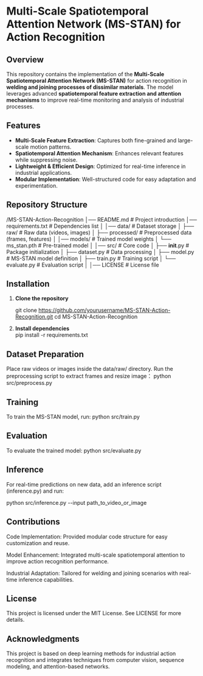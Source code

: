 # Multi-Scale Spatiotemporal Attention Network (MS-STAN) for Action Recognition

## Overview

This repository contains the implementation of the **Multi-Scale Spatiotemporal Attention Network (MS-STAN)** for action recognition in **welding and joining processes of dissimilar materials**. The model leverages advanced **spatiotemporal feature extraction and attention mechanisms** to improve real-time monitoring and analysis of industrial processes.

## Features

- **Multi-Scale Feature Extraction**: Captures both fine-grained and large-scale motion patterns.
- **Spatiotemporal Attention Mechanism**: Enhances relevant features while suppressing noise.
- **Lightweight & Efficient Design**: Optimized for real-time inference in industrial applications.
- **Modular Implementation**: Well-structured code for easy adaptation and experimentation.

## Repository Structure

/MS-STAN-Action-Recognition
│── README.md               # Project introduction
│── requirements.txt        # Dependencies list
│
│── data/                   # Dataset storage
│   ├── raw/                # Raw data (videos, images)
│   ├── processed/          # Preprocessed data (frames, features)
│
│── models/                 # Trained model weights
│   └── ms_stan.pth         # Pre-trained model
│
│── src/                    # Core code
│   ├── __init__.py         # Package initialization
│   ├── dataset.py          # Data processing
│   ├── model.py            # MS-STAN model definition
│   ├── train.py            # Training script
│   └── evaluate.py         # Evaluation script
│
│── LICENSE                 # License file

## Installation

1. **Clone the repository**  
 
   git clone https://github.com/yourusername/MS-STAN-Action-Recognition.git
   cd MS-STAN-Action-Recognition
   
  2. **Install dependencies**   
pip install -r requirements.txt


## Dataset Preparation
Place raw videos or images inside the data/raw/ directory.
Run the preprocessing script to extract frames and resize image：
python src/preprocess.py

## Training
To train the MS-STAN model, run:
python src/train.py

## Evaluation
To evaluate the trained model:
python src/evaluate.py

## Inference
For real-time predictions on new data, add an inference script (inference.py) and run:

python src/inference.py --input path_to_video_or_image



## Contributions
Code Implementation: Provided modular code structure for easy customization and reuse.

Model Enhancement: Integrated multi-scale spatiotemporal attention to improve action recognition performance.

Industrial Adaptation: Tailored for welding and joining scenarios with real-time inference capabilities.


## License
This project is licensed under the MIT License. See LICENSE for more details.

## Acknowledgments
This project is based on deep learning methods for industrial action recognition and integrates techniques from computer vision, sequence modeling, and attention-based networks. 

